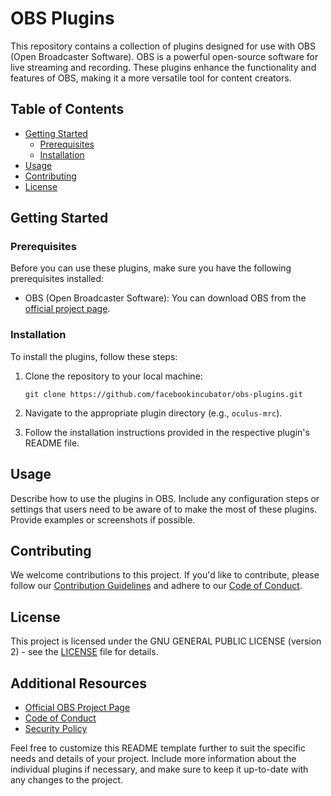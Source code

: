 

# OBS Plugins

This repository contains a collection of plugins designed for use with OBS (Open Broadcaster Software). OBS is a powerful open-source software for live streaming and recording. These plugins enhance the functionality and features of OBS, making it a more versatile tool for content creators.

## Table of Contents

- [Getting Started](#getting-started)
  - [Prerequisites](#prerequisites)
  - [Installation](#installation)
- [Usage](#usage)
- [Contributing](#contributing)
- [License](#license)

## Getting Started

### Prerequisites

Before you can use these plugins, make sure you have the following prerequisites installed:

- OBS (Open Broadcaster Software): You can download OBS from the [official project page](https://obsproject.com/).

### Installation

To install the plugins, follow these steps:

1. Clone the repository to your local machine:

   ```shell
   git clone https://github.com/facebookincubator/obs-plugins.git
   ```

2. Navigate to the appropriate plugin directory (e.g., `oculus-mrc`).

3. Follow the installation instructions provided in the respective plugin's README file.

## Usage

Describe how to use the plugins in OBS. Include any configuration steps or settings that users need to be aware of to make the most of these plugins. Provide examples or screenshots if possible.

## Contributing

We welcome contributions to this project. If you'd like to contribute, please follow our [Contribution Guidelines](CONTRIBUTING.md) and adhere to our [Code of Conduct](CODE_OF_CONDUCT.md).

## License

This project is licensed under the GNU GENERAL PUBLIC LICENSE (version 2) - see the [LICENSE](LICENSE) file for details.

## Additional Resources

- [Official OBS Project Page](https://obsproject.com/)
- [Code of Conduct](CODE_OF_CONDUCT.md)
- [Security Policy](SECURITY.md)

Feel free to customize this README template further to suit the specific needs and details of your project. Include more information about the individual plugins if necessary, and make sure to keep it up-to-date with any changes to the project.

